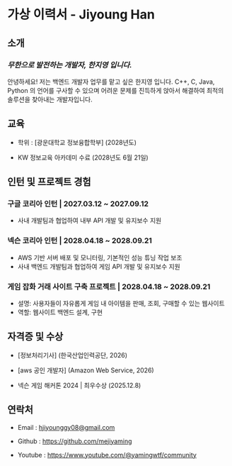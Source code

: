 # 가상 이력서 - **Jiyoung Han**

## 소개 

 ### *무한으로 발전하는 개발자, 한지영 입니다.*  


  안녕하세요! 저는 백엔드 개발자 업무를 맡고 싶은 한지영 입니다. C++, C, Java, Python 의 언어를 구사할 수 있으며 어려운 문제를 진득하게 앉아서 해결하여 최적의 솔루션을 찾아내는 개발자입니다.

## 교육

   - 학위 : [광운대학교 정보융합학부] (2028년도)
     
   - KW 정보교육 아카데미 수료 (2028년도 6월 21일)

## 인턴 및 프로젝트 경험

  ### 구글 코리아 인턴 | 2027.03.12 ~ 2027.09.12
 
   - 사내 개발팀과 협업하여 내부 API 개발 및 유지보수 지원
     
  ### 넥슨 코리아 인턴 | 2028.04.18 ~ 2028.09.21

   - AWS 기반 서버 배포 및 모니터링, 기본적인 성능 튜닝 작업 보조
   - 사내 백엔드 개발팀과 협업하여 게임 API 개발 및 유지보수 지원

  ### 게임 잡화 거래 사이트 구축 프로젝트 | 2028.04.18 ~ 2028.09.21

   - 설명: 사용자들이 자유롭게 게임 내 아이템을 판매, 조회, 구매할 수 있는 웹사이트
   - 역할: 웹사이트 백엔드 설계, 구현


## 자격증 및 수상

   - [정보처리기사] (한국산업인력공단, 2026)
     
   - [aws 공인 개발자] (Amazon Web Service, 2026)

   - 넥슨 게임 해커톤 2024 | 최우수상 (2025.12.8)

## 연락처

- Email   : hjiyounggy08@gmail.com

- Github  : <https://github.com/mejiyaming>
   
- Youtube : <https://www.youtube.com/@yamingwtf/community>
  

